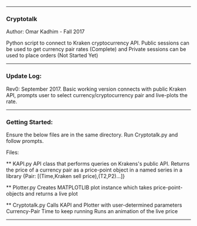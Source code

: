 ___

### Cryptotalk

Author: Omar Kadhim - Fall 2017

Python script to connect to Kraken cryptocurrency API. Public sessions can be used to
get currency pair rates (Complete) and Private sessions can be used to place orders (Not Started Yet)
___

### Update Log:

Rev0: September 2017. Basic working version connects with public Kraken API, prompts
user to select currency/cryptocurrency pair and live-plots the rate.
____

### Getting Started:

Ensure the below files are in the same directory. Run Cryptotalk.py and follow prompts.

Files:

** KAPI.py
API class that performs queries on Krakens's
public API. Returns the price of a currency pair
as a price-point object in a named series in a library 
{Pair: [(Time,Kraken sell price),(T2,P2)...]}

** Plotter.py
Creates MATPLOTLIB plot instance which takes price-point-objects
and returns a live plot 

** Cryptotalk.py
Calls KAPI and Plotter with user-determined parameters
Currency-Pair
Time to keep running
Runs an animation of the live price
_____

